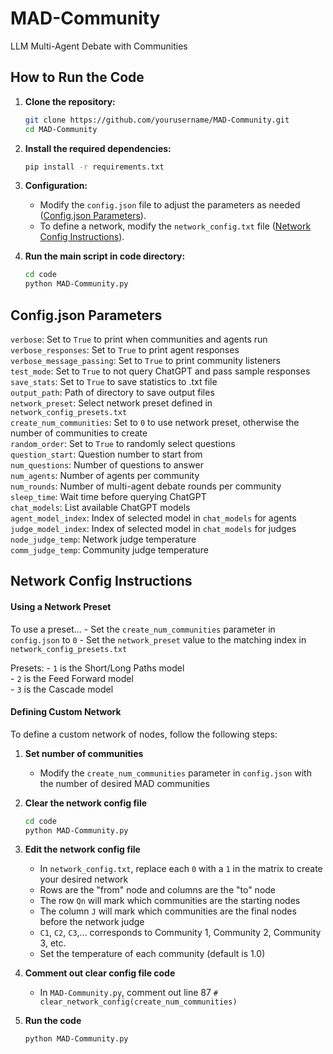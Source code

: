 # MAD-Community
 LLM Multi-Agent Debate with Communities

## How to Run the Code

1. **Clone the repository:**
    ```bash
    git clone https://github.com/yourusername/MAD-Community.git
    cd MAD-Community
    ```

2. **Install the required dependencies:**
    ```bash
    pip install -r requirements.txt
    ```

3. **Configuration:**
    - Modify the `config.json` file to adjust the parameters as needed ([Config.json Parameters](#configjson-parameters)).
    - To define a network, modify the `network_config.txt` file ([Network Config Instructions](#network-config-instructions)).

4. **Run the main script in code directory:**
    ```bash
    cd code
    python MAD-Community.py
    ```


## Config.json Parameters

`verbose`: Set to `True` to print when communities and agents run\
`verbose_responses`: Set to `True` to print agent responses\
`verbose_message_passing`: Set to `True` to print community listeners\
`test_mode`: Set to `True` to not query ChatGPT and pass sample responses\
`save_stats`: Set to `True` to save statistics to .txt file\
`output_path`: Path of directory to save output files\
`network_preset`: Select network preset defined in `network_config_presets.txt`\
`create_num_communities`: Set to `0` to use network preset, otherwise the number of communities to create\
`random_order`: Set to `True` to randomly select questions\
`question_start`: Question number to start from\
`num_questions`: Number of questions to answer\
`num_agents`: Number of agents per community\
`num_rounds`: Number of multi-agent debate rounds per community\
`sleep_time`: Wait time before querying ChatGPT\
`chat_models`: List available ChatGPT models\
`agent_model_index`: Index of selected model in `chat_models` for agents\
`judge_model_index`: Index of selected model in `chat_models` for judges\
`node_judge_temp`: Network judge temperature\
`comm_judge_temp`: Community judge temperature



## Network Config Instructions

#### Using a Network Preset

To use a preset...
    - Set the `create_num_communities` parameter in `config.json` to `0` 
    - Set the `network_preset` value to the matching index in `network_config_presets.txt`

Presets:
    - `1` is the Short/Long Paths model\
    - `2` is the Feed Forward model\
    - `3` is the Cascade model


#### Defining Custom Network

To define a custom network of nodes, follow the following steps:

1. **Set number of communities**
    - Modify the `create_num_communities` parameter in `config.json` with the number of desired MAD communities

2. **Clear the network config file**
    ```bash
    cd code
    python MAD-Community.py
    ```

3. **Edit the network config file**
    - In `network_config.txt`, replace each `0` with a `1` in the matrix to create your desired network
    - Rows are the "from" node and columns are the "to" node
    - The row `Qn` will mark which communities are the starting nodes
    - The column `J` will mark which communities are the final nodes before the network judge
    - `C1`, `C2`, `C3`,... corresponds to Community 1, Community 2, Community 3, etc.
    - Set the temperature of each community (default is 1.0)

4. **Comment out clear config file code**
    - In `MAD-Community.py`, comment out line 87 `# clear_network_config(create_num_communities)`

5. **Run the code**
    ```bash
    python MAD-Community.py
    ```